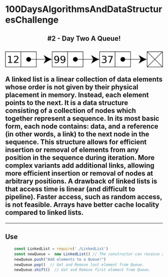 # 100DaysAlgorithmsAndDataStructuresChallenge
<h2 align="center">#2 - Day Two A Queue!<h2>

<p align="center"><img src="https://github.com/lucasdeosantana/100DaysAlgorithmsAndDataStructuresChallenge/blob/main/3%20-%20Day%20Linked%20List/linkedListExample.png" width="700"></p>


A linked list is a linear collection of data elements whose order is not given by their physical placement in memory. Instead, each element points to the next. It is a data structure consisting of a collection of nodes which together represent a sequence. In its most basic form, each node contains: data, and a reference (in other words, a link) to the next node in the sequence. This structure allows for efficient insertion or removal of elements from any position in the sequence during iteration. More complex variants add additional links, allowing more efficient insertion or removal of nodes at arbitrary positions. A drawback of linked lists is that access time is linear (and difficult to pipeline). Faster access, such as random access, is not feasible. Arrays have better cache locality compared to linked lists. 

---

## Use

``` javascript
    const LinkedList = require('./LinkedList')
    const newQueue =  new LinkedList() // The constructor can receive a first push too.
    newQueue.push("Add elements to a Queue!")
    newQueue.pop()  // Get and Remove last element from Queue.
    newQueue.shift()  // Get and Remove first element from Queue.
```